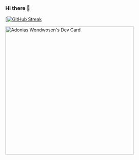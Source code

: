 ### Hi there 👋

<!--
**AdoniasW/AdoniasW** is a ✨ _special_ ✨ repository because its `README.md` (this file) appears on your GitHub profile.

Here are some ideas to get you started:

- 🔭 I’m currently working on javascript, flutter , and React
- 📫 How to reach me: adoniaswondwosen123@gmail.com
-->
[[![GitHub Streak](https://github-readme-streak-stats.herokuapp.com/?user=AdoniasW&theme=dark)](https://git.io/streak-stats)



<a href="https://app.daily.dev/LucxkyX9"><img src="https://api.daily.dev/devcards/b219be3e8f804bdea5155d933b04e985.png?r=dn9" width="400" alt="Adonias Wondwosen's Dev Card"/></a>

